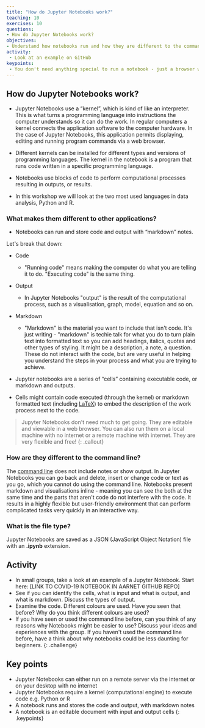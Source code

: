 ```yaml
---
title: "How do Jupyter Notebooks work?"
teaching: 10
exercises: 10
questions:
- How do Jupyter Notebooks work?
objectives:
- Understand how notebooks run and how they are different to the command line
activity:
 - Look at an example on GitHub
keypoints:
 - You don't need anything special to run a notebook - just a browser will do!
---
```


## How do Jupyter Notebooks work?

- Jupyter Notebooks use a “kernel”, which is kind of like an interpreter. This is what turns a programming language into instructions the computer understands so it can do the work. In regular computers a kernel connects the application software to the computer hardware. In the case of Jupyter Notebooks, this application permits displaying, editing and running program commands via a web browser.

- Different kernels can be installed for different types and versions of programming languages. The kernel in the notebook is a program that runs code written in a specific programming language.

- Notebooks use blocks of code to perform computational processes resulting in outputs, or results.

- In this workshop we will look at the two most used languages in data analysis, Python and R.

### What makes them different to other applications?

- Notebooks can run and store code and output with “markdown” notes.

Let's break that down:

- Code
  - "Running code" means making the computer do what you are telling it to do. "Executing code" is the same thing.
- Output
  - In Jupyter Notebooks "output" is the result of the computational process, such as a visualisation, graph, model, equation and so on.
- Markdown
  - "Markdown" is the material you want to include that isn't code. It's just writing - "markdown" is techie talk for what you do to turn plain text into formatted text so you can add headings, italics, quotes and other types of styling. It might be a description, a note, a question. These do not interact with the code, but are very useful in helping you understand the steps in your process and what you are trying to achieve.

- Jupyter notebooks are a series of “cells” containing executable code, or markdown and outputs.

- Cells might contain code executed (through the kernel) or markdown formatted text (including [LaTeX](https://www.latex-project.org/)) to embed the description of the work process next to the code.

>Jupyter Notebooks don't need much to get going. They are editable and viewable in a web browser. You can also run them on a local machine with no internet or a remote machine with internet. They are very flexible and free!
{: .callout}

### How are they different to the command line?

The [command line](https://en.wikipedia.org/wiki/Command-line_interface) does not include notes or show output. In Jupyter Notebooks you can go back and delete, insert or change code or text as you go, which you cannot do using the command line. Notebooks present markdown and visualisations inline - meaning you can see the both at the same time and the parts that aren't code do not interfere with the code. It results in a highly flexible but user-friendly environment that can perform complicated tasks very quickly in an interactive way.

### What is the file type?

Jupyter Notebooks are saved as a JSON (JavaScript Object Notation) file with an **.ipynb** extension.

## Activity

- In small groups, take a look at an example of a Jupyter Notebook. Start here: [LINK TO COVID-19 NOTEBOOK IN AARNET GITHUB REPO]
- See if you can identify the cells, what is input and what is output, and what is markdown. Discuss the types of output.
- Examine the code. Different colours are used. Have you seen that before? Why do you think different colours are used?
- If you have seen or used the command line before, can you think of any reasons why Notebooks might be easier to use? Discuss your ideas and experiences with the group. If you haven't used the command line before, have a think about why notebooks could be less daunting for beginners.
{: .challenge}

## Key points

- Jupyter Notebooks can either run on a remote server via the internet or on your desktop with no internet
- Jupyter Notebooks require a kernel (computational engine) to execute code e.g. Python or R
- A notebook runs and stores the code and output, with markdown notes
- A notebook is an editable document with input and output cells
{: .keypoints}

